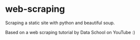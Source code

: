 # web-scraping
Scraping a static site with python and beautiful soup.

Based on a web scraping tutorial by Data School on YouTube :)
